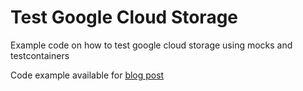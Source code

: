 # Test Google Cloud Storage

Example code on how to test google cloud storage using mocks and testcontainers



Code example available for [blog post](https://www.antonydenyer.co.uk/2020-08-14-kotlin-testcontainers-mockk-gcs/)
